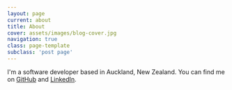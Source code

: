 ```yaml
---
layout: page
current: about
title: About
cover: assets/images/blog-cover.jpg
navigation: true
class: page-template
subclass: 'post page'
---
```


I'm a software developer based in Auckland, New Zealand. You can find me on [GitHub](https://github.com/chris-pilcher) and [LinkedIn](https://www.linkedin.com/in/chris-pilcher-nz/).